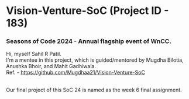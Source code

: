 # Vision-Venture-SoC (Project ID - 183)
### Seasons of Code 2024 - Annual flagship event of WnCC.

Hi, myself Sahil R Patil. <br>
I'm a mentee in this project, which is guided/mentored by Mugdha Bilotia, Anushka Bhoir, and Mahit Gadhiwala. <br>
Ref. - https://github.com/Mugdhaa21/Vision-Venture-SoC

<br>
Our final project of this SoC 24 is named as the week 6 final assignment.

